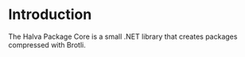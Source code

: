 # Introduction

The Halva Package Core is a small .NET library that creates packages compressed with Brotli.